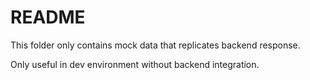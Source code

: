 # README

This folder only contains mock data that replicates backend response. 

Only useful in dev environment without backend integration. 
